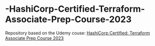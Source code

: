 # -HashiCorp-Certified-Terraform-Associate-Prep-Course-2023
Repository based on the Udemy couse:  [HashiCorp Certified: Terraform Associate Prep Course 2023](https://udemy.com/course/terraform-associate-prep-course/)
